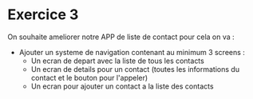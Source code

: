 # Exercice 3

On souhaite ameliorer notre APP de liste de contact pour cela on va :
- Ajouter un systeme de navigation contenant au minimum 3 screens :
    - Un ecran de depart avec la liste de tous les contacts
    - Un ecran de details pour un contact (toutes les informations du contact et le bouton pour l'appeler)
    - Un ecran pour ajouter un contact a la liste des contacts